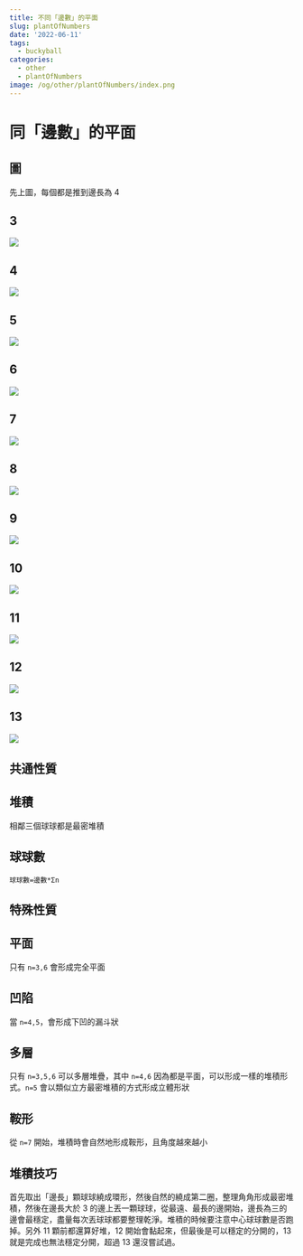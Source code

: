 ```yaml
---
title: 不同「邊數」的平面
slug: plantOfNumbers
date: '2022-06-11'
tags:
  - buckyball
categories:
  - other
  - plantOfNumbers
image: /og/other/plantOfNumbers/index.png
---
```


# 同「邊數」的平面

## 圖

先上圖，每個都是推到邊長為 4

## 3

![](./3.jpg)

## 4

![](./4.jpg)

## 5

![](./5.jpg)

## 6

![](./6.jpg)

## 7

![](./7.jpg)

## 8

![](./8.jpg)

## 9

![](./9.jpg)

## 10

![](./10.jpg)

## 11

![](./11.jpg)

## 12

![](./12.jpg)

## 13

![](./13.jpg)

## 共通性質

## 堆積

相鄰三個球球都是最密堆積

## 球球數

<!--MathJsx-->

`球球數=邊數*Σn`

## 特殊性質

## 平面

只有 `n=3,6` 會形成完全平面

## 凹陷

當 `n=4,5`，會形成下凹的漏斗狀

## 多層

只有 `n=3,5,6` 可以多層堆疊，其中 `n=4,6` 因為都是平面，可以形成一樣的堆積形式。`n=5` 會以類似立方最密堆積的方式形成立體形狀

## 鞍形

從 `n=7` 開始，堆積時會自然地形成鞍形，且角度越來越小

## 堆積技巧

首先取出「邊長」顆球球繞成環形，然後自然的繞成第二圈，整理角角形成最密堆積，然後在邊長大於 3 的邊上丟一顆球球，從最遠、最長的邊開始，邊長為三的邊會最穩定，盡量每次丟球球都要整理乾淨。堆積的時候要注意中心球球數是否跑掉。另外 11 顆前都還算好堆，12 開始會黏起來，但最後是可以穩定的分開的，13 就是完成也無法穩定分開，超過 13 還沒嘗試過。
